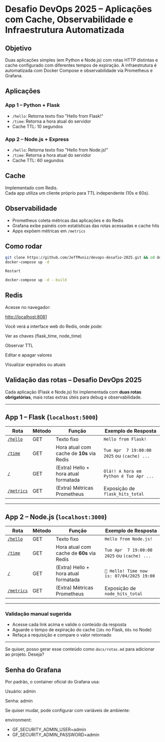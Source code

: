 # Desafio DevOps 2025 – Aplicações com Cache, Observabilidade e Infraestrutura Automatizada

## Objetivo

Duas aplicações simples (em Python e Node.js) com rotas HTTP distintas e cache configurado com diferentes tempos de expiração. A infraestrutura é automatizada com Docker Compose e observabilidade via Prometheus e Grafana.

## Aplicações

### App 1 – Python + Flask

- `/hello`: Retorna texto fixo "Hello from Flask!"
- `/time`: Retorna a hora atual do servidor
- Cache TTL: 10 segundos

### App 2 – Node.js + Express

- `/hello`: Retorna texto fixo "Hello from Node.js!"
- `/time`: Retorna a hora atual do servidor
- Cache TTL: 60 segundos

## Cache

Implementado com Redis.  
Cada app utiliza um cliente próprio para TTL independente (10s e 60s).

## Observabilidade

- Prometheus coleta métricas das aplicações e do Redis
- Grafana exibe painéis com estatísticas das rotas acessadas e cache hits
- Apps expõem métricas em `/metrics`

## Como rodar

```bash
git clone https://github.com/JeffMuniz/devops-desafio-2025.git && cd devops-desafio-2025
docker-compose up -d

Restart

docker-compose up -d --build


```

## Redis

Acesse no navegador:

 <http://localhost:8081>

Você verá a interface web do Redis, onde pode:

Ver as chaves (flask_time, node_time)

Observar TTL

Editar e apagar valores

Visualizar expirados ou atuais

## Validação das rotas – Desafio DevOps 2025

Cada aplicação (Flask e Node.js) foi implementada com **duas rotas obrigatórias**, mais rotas extras úteis para debug e observabilidade.

---

## App 1 – Flask (`localhost:5000`)

| Rota                   | Método | Função                                         | Exemplo de Resposta                         |
|------------------------|--------|-----------------------------------------------|---------------------------------------------|
| [`/hello`](http://localhost:5000/hello)   | GET    | Texto fixo                                     | `Hello from Flask!`                         |
| [`/time`](http://localhost:5000/time)     | GET    | Hora atual com cache de **10s** via Redis      | `Tue Apr  7 19:00:00 2025` ou `(cache) ...` |
| [`/`](http://localhost:5000/)            | GET    | (Extra) Hello + hora atual formatada            | `Olá!! A hora em Python é Tue Apr ...`      |
| [`/metrics`](http://localhost:5000/metrics) | GET  | (Extra) Métricas Prometheus                     | Exposição de `flask_hits_total`             |

---

## App 2 – Node.js (`localhost:3000`)

| Rota                   | Método | Função                                         | Exemplo de Resposta                         |
|------------------------|--------|-----------------------------------------------|---------------------------------------------|
| [`/hello`](http://localhost:3000/hello)   | GET    | Texto fixo                                     | `Hello from Node.js!`                       |
| [`/time`](http://localhost:3000/time)     | GET    | Hora atual com cache de **60s** via Redis      | `Tue Apr  7 19:00:00 2025` ou `(cache) ...` |
| [`/`](http://localhost:3000/)            | GET    | (Extra) Hello + hora atual formatada            | `👋 Hello! Time now is: 07/04/2025 19:00`    |
| [`/metrics`](http://localhost:3000/metrics) | GET  | (Extra) Métricas Prometheus                     | Exposição de `node_hits_total`              |

---

### Validação manual sugerida

- Acesse cada link acima e valide o conteúdo da resposta
- Aguarde o tempo de expiração do cache (`10s` no Flask, `60s` no Node)
- Refaça a requisição e compare o valor retornado

---

Se quiser, posso gerar esse conteúdo como `docs/rotas.md` para adicionar ao projeto. Deseja?

## Senha do Grafana

Por padrão, o container oficial do Grafana usa:

Usuário: admin

Senha: admin

Se quiser mudar, pode configurar com variáveis de ambiente:

environment:

- GF_SECURITY_ADMIN_USER=admin
- GF_SECURITY_ADMIN_PASSWORD=admin
